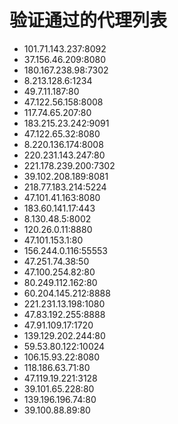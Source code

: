 # 验证通过的代理列表

 - 101.71.143.237:8092
 - 37.156.46.209:8080
 - 180.167.238.98:7302
 - 8.213.128.6:1234
 - 49.7.11.187:80
 - 47.122.56.158:8008
 - 117.74.65.207:80
 - 183.215.23.242:9091
 - 47.122.65.32:8080
 - 8.220.136.174:8008
 - 220.231.143.247:80
 - 221.178.239.200:7302
 - 39.102.208.189:8081
 - 218.77.183.214:5224
 - 47.101.41.163:8080
 - 183.60.141.17:443
 - 8.130.48.5:8002
 - 120.26.0.11:8880
 - 47.101.153.1:80
 - 156.244.0.116:55553
 - 47.251.74.38:50
 - 47.100.254.82:80
 - 80.249.112.162:80
 - 60.204.145.212:8888
 - 221.231.13.198:1080
 - 47.83.192.255:8888
 - 47.91.109.17:1720
 - 139.129.202.244:80
 - 59.53.80.122:10024
 - 106.15.93.22:8080
 - 118.186.63.71:80
 - 47.119.19.221:3128
 - 39.101.65.228:80
 - 139.196.196.74:80
 - 39.100.88.89:80
